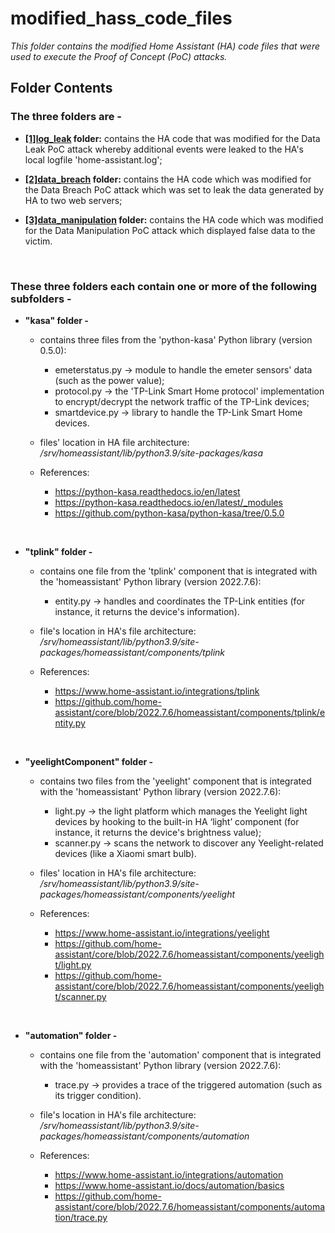# modified_hass_code_files #

*This folder contains the modified Home Assistant (HA) code files that were used to execute the Proof of Concept (PoC) attacks.*


## Folder Contents ##

### The three folders are -
* **[[1]log_leak](https://github.com/KurtL33/dissertationCodeFiles/tree/main/modified_hass_code_files/%5B1%5Dlog_leak) folder:** contains the  HA code that was modified for the Data Leak PoC attack whereby additional events were leaked to the HA's local logfile 'home-assistant.log';

* **[[2]data_breach](https://github.com/KurtL33/dissertationCodeFiles/tree/main/modified_hass_code_files/%5B2%5Ddata_breach) folder:** contains the HA code which was modified for the Data Breach PoC attack which was set to leak the data generated by HA to two web servers;

* **[[3]data_manipulation](https://github.com/KurtL33/dissertationCodeFiles/tree/main/modified_hass_code_files/%5B3%5Ddata_manipulation) folder:** contains the HA code which was modified for the Data Manipulation PoC attack which displayed false data to the victim.
<br />

### These three folders each contain one or more of the following subfolders -

* **"kasa" folder -**
  * contains three files from the 'python-kasa' Python library (version 0.5.0):
    * emeterstatus.py -> module to handle the emeter sensors' data (such as the power value);
    * protocol.py -> the 'TP-Link Smart Home protocol' implementation to encrypt/decrypt the network traffic of the TP-Link devices;
    * smartdevice.py -> library to handle the TP-Link Smart Home devices.

   * files' location in HA file architecture: */srv/homeassistant/lib/python3.9/site-packages/kasa*

   * References:
      * https://python-kasa.readthedocs.io/en/latest
      * https://python-kasa.readthedocs.io/en/latest/_modules
      * https://github.com/python-kasa/python-kasa/tree/0.5.0
<br />

* **"tplink" folder -**
  * contains one file from the 'tplink' component that is integrated with the 'homeassistant' Python library (version 2022.7.6):
      * entity.py -> handles and coordinates the TP-Link entities (for instance, it returns the device's information).

  * file's location in HA's file architecture: */srv/homeassistant/lib/python3.9/site-packages/homeassistant/components/tplink*

  * References:
    * https://www.home-assistant.io/integrations/tplink
    * https://github.com/home-assistant/core/blob/2022.7.6/homeassistant/components/tplink/entity.py
 <br />      
 
* **"yeelightComponent" folder -**
  * contains two files from the 'yeelight' component that is integrated with the 'homeassistant' Python library (version 2022.7.6):
    * light.py -> the light platform which manages the Yeelight light devices by hooking to the built-in HA ‘light’ component (for instance, it returns the device's brightness value);
    * scanner.py -> scans the network to discover any Yeelight-related devices (like a Xiaomi smart bulb).

   * files' location in HA's file architecture: */srv/homeassistant/lib/python3.9/site-packages/homeassistant/components/yeelight*

   * References:
      * https://www.home-assistant.io/integrations/yeelight
      * https://github.com/home-assistant/core/blob/2022.7.6/homeassistant/components/yeelight/light.py
      * https://github.com/home-assistant/core/blob/2022.7.6/homeassistant/components/yeelight/scanner.py
<br />

* **"automation" folder -**
  * contains one file from the 'automation' component that is integrated with the 'homeassistant' Python library (version 2022.7.6):
    * trace.py -> provides a trace of the triggered automation (such as its trigger condition).

  * file's location in HA's file architecture: */srv/homeassistant/lib/python3.9/site-packages/homeassistant/components/automation*

  * References:
    * https://www.home-assistant.io/integrations/automation
    * https://www.home-assistant.io/docs/automation/basics
     * https://github.com/home-assistant/core/blob/2022.7.6/homeassistant/components/automation/trace.py
